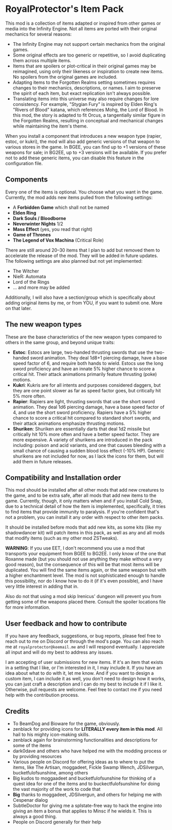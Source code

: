 # RoyalProtector's Item Pack

This mod is a collection of items adapted or inspired from other games or media into the Infinity Engine. Not all items are ported with their original mechanics for several reasons:

- The Infinity Engine may not support certain mechanics from the original games.
- Some original effects are too generic or repetitive, so I avoid duplicating them across multiple items.
- Items that are spoilers or plot-critical in their original games may be reimagined, using only their likeness or inspiration to create new items. No spoilers from the original games are included.
- Adapting items to the Forgotten Realms setting sometimes requires changes to their mechanics, descriptions, or names. I aim to preserve the spirit of each item, but exact replication isn't always possible.
- Translating items into this universe may also require changes for lore consistency. For example, "Stygian Fury" is inspired by Elden Ring's "Rivers of Blood" katana, which references Mohg, the Lord of Blood. In this mod, the story is adapted to fit Orcus, a tangentially similar figure in the Forgotten Realms, resulting in conceptual and mechanical changes while maintaining the item's theme.

When you install a component that introduces a new weapon type (rapier, estoc, or kukri), the mod will also add generic versions of that weapon to various stores in the game. In BGEE, you can find up to +1 versions of these weapons for sale; in BG2EE, up to +3 versions will be available. If you prefer not to add these generic items, you can disable this feature in the configuration file.



## Components

Every one of the items is optional. You choose what you want in the game. Currently, the mod adds new items pulled from the following settings:

- A **Forbidden Game** which shall not be named
- **Elden Ring**
- **Dark Souls / Bloodborne**
- **Neverwinter Nights** 1/2
- **Mass Effect** (yes, you read that right)
- **Game of Thrones**
- **The Legend of Vox Machina** (Critical Role)

There are still around 20–30 items that I plan to add but removed them to accelerate the release of the mod. They will be added in future updates. The following settings are also planned but not yet implemented:

- The Witcher
- NieR: Automata
- Lord of the Rings
- ... and more may be added

Additionally, I will also have a section/group which is specifically about adding original items by me, or from YOU, if you want to submit one. More on that later.

## The new weapon types

These are the base characteristics of the new weapon types compared to others in the same group, and beyond unique traits:

- **Estoc**: Estocs are large, two-handed thrusting swords that use the two-handed sword animation. They deal 1d8+1 piercing damage, have a base speed factor of 6, and require both hands to wield. Estocs use the long sword proficiency and have an innate 5% higher chance to score a critical hit. Their attack animations primarily feature thrusting (poke) motions.
- **Kukri**: Kukris are for all intents and purposes considered daggers, but they are one point slower as far as speed factor goes, but critically hit 5% more often.
- **Rapier**: Rapiers are light, thrusting swords that use the short sword animation. They deal 1d6 piercing damage, have a base speed factor of 4, and use the short sword proficiency. Rapiers have a 5% higher chance to score a critical hit compared to standard short swords, and their attack animations emphasize thrusting motions.
- **Shuriken**: Shuriken are essentially darts that deal 1d2 missile but critically hit 10% more often and have a better speed factor. They are more expensive. A variety of shurikens are introduced in the pack including: poison and acid variants, and one that causes bleeding with a small chance of causing a sudden blood loss effect (-10% HP). Generic shurikens are not included for now, as I lack the icons for them, but will add them in future releases.

## Compatibility and Installation order

This mod should be installed after all other mods that add new creatures to the game, and to be extra safe, after all mods that add new items to the game. Currently, though, it only matters when and if you install Cold Snap, due to a technical detail of how the item is implemented, specifically, it tries to find items that provide immunity to paralysis. If you're confident that's not a problem, you can install it any order with respect to other item packs.

It should be installed before mods that add new kits, as some kits (like my shadowdancer kit) will patch items in this pack, as well as any and all mods that modify items (such as my other mod ZSTweaks).

**WARNING**: If you use EET, I don't recommend you use a mod that transports your equipment from BGEE to BG2EE. I only know of the one that Roxanne made (but you should not use anything they make without a very good reason), but the consequence of this will be that most items will be duplicated. You will find the same items again, or the same weapon but with a higher enchantment level. The mod is not sophisticated enough to handle this possibility, nor do I know how to do it (if it's even possible), and I have very little interest in adding that in.

Also do not that using a mod skip Irenicus' dungeon will prevent you from getting some of the weapons placed there. Consult the spoiler locations file for more information.

## User feedback and how to contribute

If you have any feedback, suggestions, or bug reports, please feel free to reach out to me on Discord or through the mod's page. You can also reach me at `royalprotector@keemail.me` and I will respond eventually. I appreciate all input and will do my best to address any issues.

I am accepting of user submissions for new items. If it's an item that exists in a setting that I like, or I'm interested in it, I may include it. If you have an idea about what to do with it, let me know. And if you want to design a custom item, I can include it as well, you don't need to design how it works, you can just craft a description and I can do my best to include it if I like it. Otherwise, pull requests are welcome. Feel free to contact me if you need help with the contribution process.

## Credits

- To BeamDog and Bioware for the game, obviously.
- zenblack for providing icons for **LITERALLY every item in this mod**. All hail to his mighty icon-making skills.
- zenblack again for brainstorming functionalities and descriptions for some of the items
- dark0dave and others who have helped me with the modding process or by providing resources
- Various people on Discord for offering ideas as to where to put the items, like The Artisan, moggadeet, Fickle Swamp Wench, JDSilvergun, bucketfulofsunshine, among others
- Big kudos to moggaadeet and bucketfulofsunshine for thinking of a quest idea for one of the items and to buckectfulofsunshine for doing the vast majority of the work to code that
- **Big** thanks to moggadeet, JDSilvergun, and others for helping me with Cespenar dialog
- SubtleDoctor for giving me a splstate-free way to hack the engine into giving an item a bonus that applies to Minsc if he wields it. This is always a good thing.
- People on Discord generally for their help
